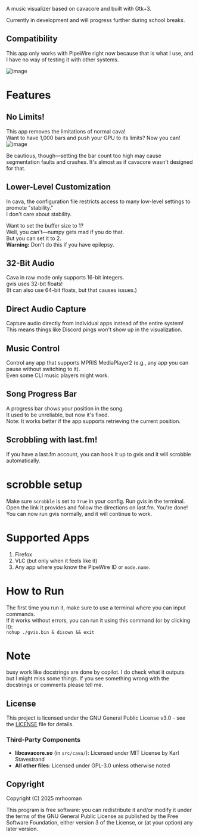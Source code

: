 A music visualizer based on cavacore and built with Gtk+3.

Currently in development and will progress further during school breaks.

## Compatibility
This app only works with PipeWire right now because that is what I use, and I have no way of testing it with other systems.

![image](https://github.com/user-attachments/assets/16135590-98e1-4178-9906-b0680c344506)

# Features

## No Limits!
This app removes the limitations of normal cava!  
Want to have 1,000 bars and push your GPU to its limits? Now you can!  
![image](https://github.com/user-attachments/assets/df734c92-c526-403c-b93c-0e064890679c)

Be cautious, though—setting the bar count too high may cause segmentation faults and crashes. It's almost as if cavacore wasn't designed for that.

## Lower-Level Customization
In cava, the configuration file restricts access to many low-level settings to promote "stability."  
I don't care about stability.  

Want to set the buffer size to 1?  
Well, you can't—numpy gets mad if you do that.  
But you can set it to 2.  
**Warning:** Don't do this if you have epilepsy.

## 32-Bit Audio
Cava in raw mode only supports 16-bit integers.  
gvis uses 32-bit floats!  
(It can also use 64-bit floats, but that causes issues.)

## Direct Audio Capture
Capture audio directly from individual apps instead of the entire system!  
This means things like Discord pings won't show up in the visualization.

## Music Control
Control any app that supports MPRIS MediaPlayer2 (e.g., any app you can pause without switching to it).  
Even some CLI music players might work.

## Song Progress Bar
A progress bar shows your position in the song.  
It used to be unreliable, but now it's fixed.  
Note: It works better if the app supports retrieving the current position.

## Scrobbling with last.fm!
If you have a last.fm account, you can hook it up to gvis and it will scrobble automatically.

# scrobble setup
Make sure `scrobble` is set to `True` in your config.
Run gvis in the terminal.
Open the link it provides and follow the directions on last.fm.
You're done!
You can now run gvis normally, and it will continue to work.

# Supported Apps
1. Firefox  
2. VLC (but only when it feels like it)  
3. Any app where you know the PipeWire ID or `node.name`.

# How to Run
The first time you run it, make sure to use a terminal where you can input commands.  
If it works without errors, you can run it using this command (or by clicking it):  
`nohup ./gvis.bin & disown && exit`

# Note
busy work like docstrings are done by copilot. I do check what it outputs but I might miss some things. If you see something wrong with the docstrings or comments please tell me.

## License

This project is licensed under the GNU General Public License v3.0 - see the [LICENSE](LICENSE) file for details.

### Third-Party Components

- **libcavacore.so** (in `src/cava/`): Licensed under MIT License by Karl Stavestrand
- **All other files**: Licensed under GPL-3.0 unless otherwise noted

## Copyright

Copyright (C) 2025 mrhooman

This program is free software: you can redistribute it and/or modify it under the terms of the GNU General Public License as published by the Free Software Foundation, either version 3 of the License, or (at your option) any later version.
